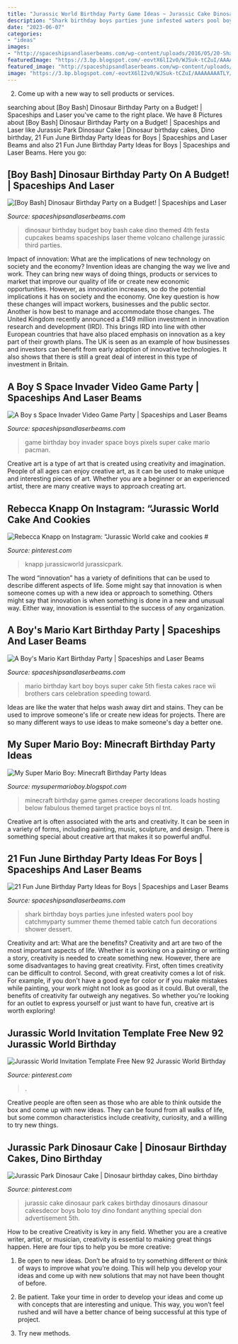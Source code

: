 ```yaml
---
title: "Jurassic World Birthday Party Game Ideas ~ Jurassic Cake Dinosaur Park Cakes Birthday Dinosaurs Dinasour Cakesdecor Boys Bolo Toy Dino Fondant Anything Special Don Advertisement 5th"
description: "Shark birthday boys parties june infested waters pool boy catchmyparty summer theme themed table catch fun decorations shower dessert"
date: "2023-06-07"
categories:
- "ideas"
images:
- "http://spaceshipsandlaserbeams.com/wp-content/uploads/2016/05/20-Shark-Party-600x600.jpg"
featuredImage: "https://3.bp.blogspot.com/-eovtX6lI2v0/WJSuk-tCZuI/AAAAAAAATLY/XME3al9v1S4e8IQOQ81l4frGTlOxZ-FNgCLcB/s1600/P1010092.JPG"
featured_image: "http://spaceshipsandlaserbeams.com/wp-content/uploads/2015/09/space-invader-birthday-party-ideas.jpg.jpg"
image: "https://3.bp.blogspot.com/-eovtX6lI2v0/WJSuk-tCZuI/AAAAAAAATLY/XME3al9v1S4e8IQOQ81l4frGTlOxZ-FNgCLcB/s1600/P1010092.JPG"
---
```



2. Come up with a new way to sell products or services.

	

		
searching about [Boy Bash] Dinosaur Birthday Party on a Budget! | Spaceships and Laser you've came to the right place. We have 8 Pictures about [Boy Bash] Dinosaur Birthday Party on a Budget! | Spaceships and Laser like Jurassic Park Dinosaur Cake | Dinosaur birthday cakes, Dino birthday, 21 Fun June Birthday Party Ideas for Boys | Spaceships and Laser Beams and also 21 Fun June Birthday Party Ideas for Boys | Spaceships and Laser Beams. Here you go:
		
    
## [Boy Bash] Dinosaur Birthday Party On A Budget! | Spaceships And Laser

<img loading=lazy src="http://spaceshipsandlaserbeams.com/wp-content/uploads/2015/09/dinosaur-birthday-party-ideas-on-a-budget.jpg.jpg" onerror="this.onerror=null;this.src='https://tse2.mm.bing.net/th?id=OIP.jGsNwoCUIp6yU4tyU9TfnAHaLH&amp;pid=15.1';" alt="[Boy Bash] Dinosaur Birthday Party on a Budget! | Spaceships and Laser">

_Source: spaceshipsandlaserbeams.com_

>dinosaur birthday budget boy bash cake dino themed 4th festa cupcakes beams spaceships laser theme volcano challenge jurassic third parties. 

	

Impact of innovation: What are the implications of new technology on society and the economy?
Invention ideas are changing the way we live and work. They can bring new ways of doing things, products or services to market that improve our quality of life or create new economic opportunities. However, as innovation increases, so do the potential implications it has on society and the economy. One key question is how these changes will impact workers, businesses and the public sector. Another is how best to manage and accommodate those changes.
The United Kingdom recently announced a £149 million investment in innovation research and development (IRD). This brings IRD into line with other European countries that have also placed emphasis on innovation as a key part of their growth plans. The UK is seen as an example of how businesses and investors can benefit from early adoption of innovative technologies. It also shows that there is still a great deal of interest in this type of investment in Britain.

    
## A Boy S Space Invader Video Game Party | Spaceships And Laser Beams

<img loading=lazy src="http://spaceshipsandlaserbeams.com/wp-content/uploads/2015/09/space-invader-birthday-party-ideas.jpg.jpg" onerror="this.onerror=null;this.src='https://tse3.mm.bing.net/th?id=OIP.doXfrlLE104RCv5Dhs0z8gHaLH&amp;pid=15.1';" alt="A Boy s Space Invader Video Game Party | Spaceships and Laser Beams">

_Source: spaceshipsandlaserbeams.com_

>game birthday boy invader space boys pixels super cake mario pacman. 

	

Creative art is a type of art that is created using creativity and imagination. People of all ages can enjoy creative art, as it can be used to make unique and interesting pieces of art. Whether you are a beginner or an experienced artist, there are many creative ways to approach creating art.

    
## Rebecca Knapp On Instagram: “Jurassic World Cake And Cookies #

<img loading=lazy src="https://i.pinimg.com/736x/0a/87/46/0a874671da42151f05eae00c76428f35.jpg" onerror="this.onerror=null;this.src='https://tse1.mm.bing.net/th?id=OIP.k7HSklv1urArgcq_bhEspgHaH0&amp;pid=15.1';" alt="Rebecca Knapp on Instagram: “Jurassic World cake and cookies #">

_Source: pinterest.com_

>knapp jurassicworld jurassicpark. 

	

The word “innovation” has a variety of definitions that can be used to describe different aspects of life. Some might say that innovation is when someone comes up with a new idea or approach to something. Others might say that innovation is when something is done in a new and unusual way. Either way, innovation is essential to the success of any organization.

    
## A Boy&#039;s Mario Kart Birthday Party | Spaceships And Laser Beams

<img loading=lazy src="http://spaceshipsandlaserbeams.com/wp-content/uploads/2015/09/boys-mario-kart-birthday-party-ideas.jpg" onerror="this.onerror=null;this.src='https://tse1.mm.bing.net/th?id=OIP.LYsGSJ-gRnY-gSD1yrcnkAHaLH&amp;pid=15.1';" alt="A Boy&#039;s Mario Kart Birthday Party | Spaceships and Laser Beams">

_Source: spaceshipsandlaserbeams.com_

>mario birthday kart boy boys super cake 5th fiesta cakes race wii brothers cars celebration speeding toward. 

	

Ideas are like the water that helps wash away dirt and stains. They can be used to improve someone's life or create new ideas for projects. There are so many different ways to use ideas to make someone's day a better one.

    
## My Super Mario Boy: Minecraft Birthday Party Ideas

<img loading=lazy src="https://3.bp.blogspot.com/-eovtX6lI2v0/WJSuk-tCZuI/AAAAAAAATLY/XME3al9v1S4e8IQOQ81l4frGTlOxZ-FNgCLcB/s1600/P1010092.JPG" onerror="this.onerror=null;this.src='https://tse1.mm.bing.net/th?id=OIP.GJwDeiF9FDl36Bi8hB0-pwHaLH&amp;pid=15.1';" alt="My Super Mario Boy: Minecraft Birthday Party Ideas">

_Source: mysupermarioboy.blogspot.com_

>minecraft birthday game games creeper decorations loads hosting below fabulous themed target practice boys nl tnt. 

	

Creative art is often associated with the arts and creativity. It can be seen in a variety of forms, including painting, music, sculpture, and design. There is something special about creative art that makes it so powerful andful.

    
## 21 Fun June Birthday Party Ideas For Boys | Spaceships And Laser Beams

<img loading=lazy src="http://spaceshipsandlaserbeams.com/wp-content/uploads/2016/05/20-Shark-Party-600x600.jpg" onerror="this.onerror=null;this.src='https://tse1.mm.bing.net/th?id=OIP.YQ59vwNkwK9SwuWIpAWL8gHaHa&amp;pid=15.1';" alt="21 Fun June Birthday Party Ideas for Boys | Spaceships and Laser Beams">

_Source: spaceshipsandlaserbeams.com_

>shark birthday boys parties june infested waters pool boy catchmyparty summer theme themed table catch fun decorations shower dessert. 

	

Creativity and art: What are the benefits?
Creativity and art are two of the most important aspects of life. Whether it is working on a painting or writing a story, creativity is needed to create something new. However, there are some disadvantages to having great creativity. First, often times creativity can be difficult to control. Second, with great creativity comes a lot of risk. For example, if you don't have a good eye for color or if you make mistakes while painting, your work might not look as good as it could. But overall, the benefits of creativity far outweigh any negatives. So whether you're looking for an outlet to express yourself or just want to have fun, creative art is worth exploring!

    
## Jurassic World Invitation Template Free New 92 Jurassic World Birthday

<img loading=lazy src="https://i.pinimg.com/736x/ee/3b/35/ee3b3529a345010c412b1b4134f980e4.jpg" onerror="this.onerror=null;this.src='https://tse2.mm.bing.net/th?id=OIP.Q1-3LryBcrKfbzkR4YsMuQHaFp&amp;pid=15.1';" alt="Jurassic World Invitation Template Free New 92 Jurassic World Birthday">

_Source: pinterest.com_

>. 

	

Creative people are often seen as those who are able to think outside the box and come up with new ideas. They can be found from all walks of life, but some common characteristics include creativity, curiosity, and a willing to try new things.

    
## Jurassic Park Dinosaur Cake | Dinosaur Birthday Cakes, Dino Birthday

<img loading=lazy src="https://i.pinimg.com/736x/01/b4/ad/01b4ad7e75c1230bda31869781968151.jpg" onerror="this.onerror=null;this.src='https://tse3.mm.bing.net/th?id=OIP.Vk267w6wLmFbhS6Fa0e_DQHaJi&amp;pid=15.1';" alt="Jurassic Park Dinosaur Cake | Dinosaur birthday cakes, Dino birthday">

_Source: pinterest.com_

>jurassic cake dinosaur park cakes birthday dinosaurs dinasour cakesdecor boys bolo toy dino fondant anything special don advertisement 5th. 

	

How to be creative
Creativity is key in any field. Whether you are a creative writer, artist, or musician, creativity is essential to making great things happen. Here are four tips to help you be more creative:
1. Be open to new ideas. Don’t be afraid to try something different or think of ways to improve what you’re doing. This will help you develop your ideas and come up with new solutions that may not have been thought of before.

2. Be patient. Take your time in order to develop your ideas and come up with concepts that are interesting and unique. This way, you won’t feel rushed and will have a better chance of being successful at this type of project.

3. Try new methods.

